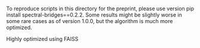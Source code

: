 To reproduce scripts in this directory for the preprint, please use version pip install spectral-bridges==0.2.2. Some results might be slightly worse in some rare cases as of version 1.0.0, but the algorithm is much more optimized.

Highly optimized using FAISS
